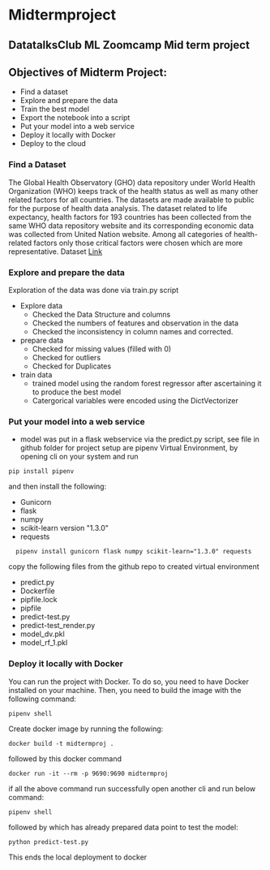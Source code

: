 # Midtermproject
## DatatalksClub ML Zoomcamp Mid term project
## Objectives of Midterm Project:
- Find a dataset
- Explore and prepare the data
- Train the best model
- Export the notebook into a script
- Put your model into a web service
- Deploy it locally with Docker
- Deploy to the cloud
### Find a Dataset
The Global Health Observatory (GHO) data repository under World Health Organization (WHO) keeps track of the health status as well as many other related factors for all countries. The datasets are made available to public for the purpose of health data analysis. The dataset related to life expectancy, health factors for 193 countries has been collected from the same WHO data repository website and its corresponding economic data was collected from United Nation website. Among all categories of health-related factors only those critical factors were chosen which are more representative.
Dataset [Link](https://www.kaggle.com/competitions/oht-ibadan-bootcamp-capstone-open-house/data)
### Explore and prepare the data
Exploration of the data was done via train.py script
- Explore data
  - Checked the Data Structure and columns
  - Checked the numbers of features and observation in the data
  - Checked the inconsistency in column names and corrected.
- prepare data
  - Checked for missing values (filled with 0)
  - Checked for outliers
  - Checked for Duplicates
- train data
  - trained model using the random forest regressor after ascertaining it to produce the best model
  - Catergorical variables were encoded using the DictVectorizer
### Put your model into a web service
- model was put in a flask webservice via the predict.py script, see file in github folder for project
  setup are pipenv Virtual Environment, by opening cli on your system and run
  
```
pip install pipenv
```

  and then install the following:
  - Gunicorn
  - flask
  - numpy
  - scikit-learn version "1.3.0"
  - requests
    
```
  pipenv install gunicorn flask numpy scikit-learn="1.3.0" requests
```
copy the following files from the github repo to created virtual environment
- predict.py
- Dockerfile
- pipfile.lock
- pipfile
- predict-test.py
- predict-test_render.py
- model_dv.pkl
- model_rf_1.pkl
  
### Deploy it locally with Docker
You can run the project with Docker. To do so, you need to have Docker installed on your machine. Then, you need to build the image with the following command:

```
pipenv shell
```

Create docker image by running the following:

```
docker build -t midtermproj .
```

followed by this docker command

```
docker run -it --rm -p 9690:9690 midtermproj
```

if all the above command run successfully open another cli and run below command:

```
pipenv shell
```

followed by which has already prepared data point to test the model:

```
python predict-test.py
```

This ends the local deployment to docker
